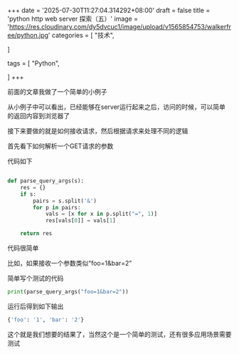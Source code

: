 +++
date = '2025-07-30T11:27:04.314292+08:00'
draft = false
title = 'python http web server 探索（五）'
image = 'https://res.cloudinary.com/dy5dvcuc1/image/upload/v1565854753/walkerfree/python.jpg'
categories = [
    "技术",

]

tags = [
    "Python",

]
+++

前面的文章我做了一个简单的小例子

从小例子中可以看出，已经能够在server运行起来之后，访问的时候，可以简单的返回内容到浏览器了

接下来要做的就是如何接收请求，然后根据请求来处理不同的逻辑

首先看下如何解析一个GET请求的参数

代码如下

```python

def parse_query_args(s):
    res = {}
    if s:
        pairs = s.split('&')
        for p in pairs:
            vals = [x for x in p.split("=", 1)]
            res[vals[0]] = vals[1]

    return res
```

代码很简单

比如，如果接收一个参数类似“foo=1&bar=2”

简单写个测试的代码

```python
print(parse_query_args("foo=1&bar=2"))
```

运行后得到如下输出

```bash
{'foo': '1', 'bar': '2'}
```

这个就是我们想要的结果了，当然这个是一个简单的测试，还有很多应用场景需要测试
